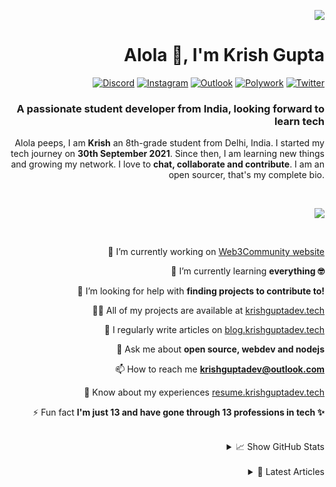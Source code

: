<div align="right">

![](https://cardivo.vercel.app/api?name=krishguptadev&description=An%20enthusiast%20student%20developer%20looking%20forward%20to%20contribute%20to%20open%20source!%0A&image=https%3A%2F%2Fgithub.com%2Fkrishguptadev.png&site=krishguptadev.tech&instagram=krishguptadev&github=krishguptadev&twitter=krishguptadev&backgroundColor=%23ffffff&disableAnimation=true)

# Alola 👋, I'm Krish Gupta

[![Discord](https://img.shields.io/badge/Support%20Server%0A-%237289DA.svg?style=for-the-badge&logo=discord&logoColor=white)](https://krish.ninja/discord)
[![Instagram](https://img.shields.io/badge/%40krishguptadev%0A-%23E4405F.svg?style=for-the-badge&logo=Instagram&logoColor=white)](https://www.instagram.com/krishguptadev)
[![Outlook](https://img.shields.io/badge/E%20Mail-0078D4?style=for-the-badge&logo=microsoft-outlook&logoColor=white)](mailto:krishguptadev@outlook.com)
[![Polywork](https://img.shields.io/badge/Polywork-543DE0?style=for-the-badge&logo=polywork&logoColor=black)](https://poly.work/krishguptadev)
[![Twitter](https://img.shields.io/badge/%40krishguptadev-%231DA1F2.svg?style=for-the-badge&logo=Twitter&logoColor=white)](https://twitter.com/krishguptadev)

### A passionate student developer from India, looking forward to learn tech

<p>

Alola peeps, I am **Krish** an 8th-grade student from Delhi, India. I started my tech journey on **30th September 2021**. Since then, I am learning new things and growing my network. I love to **chat, collaborate and contribute**. I am an open sourcer, that's my complete bio.

</p> <br />

![](https://github-profile-trophy.vercel.app/?username=krishguptadev&row=1&theme=onedark&margin-w=15&margin-h=15&no-frame=true)

<br />
  
<p>
  
🔭 I’m currently working on [Web3Community website](https://github.com/web3community/web3community.github.io)

🌱 I’m currently learning **everything 🤓**

🤝 I’m looking for help with **finding projects to contribute to!**

👨‍💻 All of my projects are available at [krishguptadev.tech](https://krishguptadev.tech)

📝 I regularly write articles on [blog.krishguptadev.tech](https://blog.krishguptadev.tech)

💬 Ask me about **open source, webdev and nodejs**

📫 How to reach me **krishguptadev@outlook.com**

📄 Know about my experiences [resume.krishguptadev.tech](resume.krishguptadev.tech)

⚡ Fun fact **I'm just 13 and have gone through 13 professions in tech ✨**

</p> <br />

<details>
  <summary>📈 Show GitHub Stats <br /></summary>
  <br />
  <img width="350" align="center" src="https://github-readme-stats.vercel.app/api?username=krishguptadev&show_icons=true&theme=onedark&locale=en&count_private=true&show_icons=true&hide_border=true">

  <img width="350" align="right" src="https://github-readme-streak-stats.herokuapp.com/demo/preview.php?user=krishguptadev&theme=onedark&hide_border=true&date_format=M%20j%5B%2C%20Y%5D">
</details>

<br />
  
<details>
  <summary>📕 Latest Articles <br /></summary>
  <br />
  <table>
    <tr>
      <td>
        ✏️ Title
      </td>
      <td>
        📅 Date
      </td>
    </tr>
    <!-- BLOG-POST-LIST:START --><tr><td><a href="https://blog.krishguptadev.tech/open-source-my-experience-till-now">Open Source, my experience till now.</a></td><td>Fri Oct 08 2021 6:13 AM</td></tr><tr><td><a href="https://blog.krishguptadev.tech/appwrite-all-you-need-to-know">Appwrite: All you need to know</a></td><td>Wed Oct 06 2021 12:14 PM</td></tr><!-- BLOG-POST-LIST:END -->
  </table>
</details>
</div>
